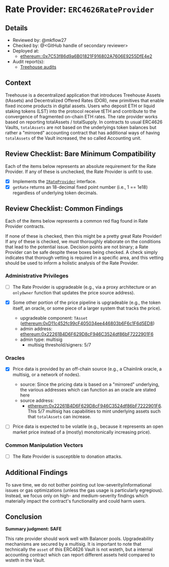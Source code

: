 # Rate Provider: `ERC4626RateProvider`

## Details
- Reviewed by: @mkflow27
- Checked by: @\<GitHub handle of secondary reviewer\>
- Deployed at:
    - [ethereum::0x7C53f86d9a6B01821F916802A7606E9255DfE4e2](https://etherscan.io/address/0x7C53f86d9a6B01821F916802A7606E9255DfE4e2)
- Audit report(s):
    - [Treehouse audits](https://github.com/treehouse-gaia/audit-report)

## Context
Treehouse is a decentralized application that introduces Treehouse Assets (tAssets) and Decentralized Offered Rates (DOR), new primitives that enable fixed income products in digital assets. Users who deposit ETH or liquid staking tokens (LST) into the protocol receive tETH and contribute to the convergence of fragmented on-chain ETH rates. The rate provider works based on reporting totalAssets / totalSupply. In contracts to usual ERC4626 Vaults, `totalAssets` are not based on the underlyings token balances but rather a "mirrored" accounting contract that has additional ways of having `totalAssets` of the Vault increased, the so called Accounting unit.

## Review Checklist: Bare Minimum Compatibility
Each of the items below represents an absolute requirement for the Rate Provider. If any of these is unchecked, the Rate Provider is unfit to use.

- [x] Implements the [`IRateProvider`](https://github.com/balancer/balancer-v2-monorepo/blob/bc3b3fee6e13e01d2efe610ed8118fdb74dfc1f2/pkg/interfaces/contracts/pool-utils/IRateProvider.sol) interface.
- [x] `getRate` returns an 18-decimal fixed point number (i.e., 1 == 1e18) regardless of underlying token decimals.

## Review Checklist: Common Findings
Each of the items below represents a common red flag found in Rate Provider contracts.

If none of these is checked, then this might be a pretty great Rate Provider! If any of these is checked, we must thoroughly elaborate on the conditions that lead to the potential issue. Decision points are not binary; a Rate Provider can be safe despite these boxes being checked. A check simply indicates that thorough vetting is required in a specific area, and this vetting should be used to inform a holistic analysis of the Rate Provider.

### Administrative Privileges
- [ ] The Rate Provider is upgradeable (e.g., via a proxy architecture or an `onlyOwner` function that updates the price source address).

- [x] Some other portion of the price pipeline is upgradeable (e.g., the token itself, an oracle, or some piece of a larger system that tracks the price).
    - upgradeable component: `TAsset` ([ethereum:0xD11c452fc99cF405034ee446803b6F6c1F6d5ED8](https://etherscan.io/address/0xD11c452fc99cF405034ee446803b6F6c1F6d5ED8#readProxyContract))
    - admin address: [ethereum:0x22261B4D6F629D8cF946C3524df86bF7222901F6](https://etherscan.io/address/0x22261B4D6F629D8cF946C3524df86bF7222901F6)
    - admin type: multisig
        - multisig threshold/signers: 5/7

### Oracles
- [x] Price data is provided by an off-chain source (e.g., a Chainlink oracle, a multisig, or a network of nodes).
    - source: Since the pricing data is based on a "mirrored" underlying, the various addresses which can function as an oracle are stated here
    - source address: 
        - [ethereum:0x22261B4D6F629D8cF946C3524df86bF7222901F6](https://etherscan.io/address/0x22261B4D6F629D8cF946C3524df86bF7222901F6). This 5/7 multisig has capabilities to mint underlying assets such that `totalAssets` can increase. 

- [ ] Price data is expected to be volatile (e.g., because it represents an open market price instead of a (mostly) monotonically increasing price).

### Common Manipulation Vectors
- [ ] The Rate Provider is susceptible to donation attacks.

## Additional Findings
To save time, we do not bother pointing out low-severity/informational issues or gas optimizations (unless the gas usage is particularly egregious). Instead, we focus only on high- and medium-severity findings which materially impact the contract's functionality and could harm users.

## Conclusion
**Summary judgment: SAFE**

This rate provider should work well with Balancer pools. Upgradeability mechanisms are secured by a multisig. It is important to note that technically the `asset` of this ERC4626 Vault is not wsteth, but a internal accounting contract which can report different assets held compared to wsteth in the Vault. 
